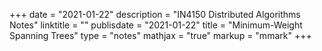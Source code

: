 +++
date = "2021-01-22"
description = "IN4150 Distributed Algorithms Notes"
linktitle = ""
publisdate = "2021-01-22"
title = "Minimum-Weight Spanning Trees"
type = "notes"
mathjax = "true"
markup = "mmark"
+++

